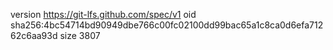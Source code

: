 version https://git-lfs.github.com/spec/v1
oid sha256:4bc54714bd90949dbe766c00fc02100dd99bac65a1c8ca0d6efa71262c6aa93d
size 3807
